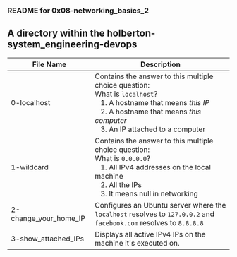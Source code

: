 ### README for 0x08-networking_basics_2 ####
## A directory within the holberton-system_engineering-devops ####

| File Name | Description |
| --------- | ----------- |
| 0-localhost | Contains the answer to this multiple choice question:<br>What is `localhost`?<br>&nbsp;&nbsp;&nbsp;1. A hostname that means <i>this IP</i><br>&nbsp;&nbsp;&nbsp;2. A hostname that means <i>this computer</i><br>&nbsp;&nbsp;&nbsp;3. An IP attached to a computer |
| 1-wildcard | Contains the answer to this multiple choice question:<br>What is `0.0.0.0`?<br>&nbsp;&nbsp;&nbsp;1. All IPv4 addresses on the local machine<br>&nbsp;&nbsp;&nbsp;2. All the IPs<br>&nbsp;&nbsp;&nbsp;3. It means null in networking |
| 2-change_your_home_IP | Configures an Ubuntu server where the `localhost` resolves to `127.0.0.2` and `facebook.com` resolves to `8.8.8.8` |
| 3-show_attached_IPs | Displays all active IPv4 IPs on the machine it's executed on. |
